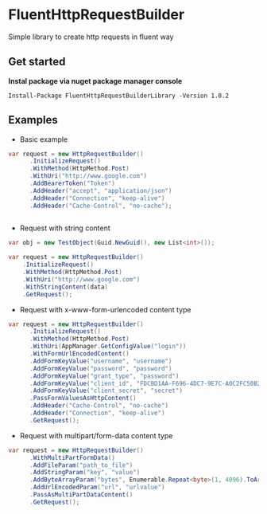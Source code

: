 # FluentHttpRequestBuilder
Simple library to create http requests in fluent way
## Get started

**Instal package via nuget package manager console** 

```
Install-Package FluentHttpRequestBuilderLibrary -Version 1.0.2
```

## Examples
  - Basic example   
```csharp
var request = new HttpRequestBuilder()
      .InitializeRequest()
      .WithMethod(HttpMethod.Post)
      .WithUri("http://www.google.com")
      .AddBearerToken("Token")
      .AddHeader("accept", "application/json")
      .AddHeader("Connection", "keep-alive")
      .AddHeader("Cache-Control", "no-cache");
      
   ```
  - Request with string content
  ```csharp
  var obj = new TestObject(Guid.NewGuid(), new List<int>());

var request = new HttpRequestBuilder()
      .InitializeRequest()
      .WithMethod(HttpMethod.Post)
      .WithUri("http://www.google.com")
      .WithStringContent(data)
      .GetRequest();
  ```


  - Request with x-www-form-urlencoded content type

```csharp
var request = new HttpRequestBuilder()
      .InitializeRequest()
      .WithMethod(HttpMethod.Post)
      .WithUri(AppManager.GetConfigValue("login"))
      .WithFormUrlEncodedContent()
      .AddFormKeyValue("username", "username")
      .AddFormKeyValue("password", "password")
      .AddFormKeyValue("grant_type", "password")
      .AddFormKeyValue("client_id", "FDCBD1AA-F696-4DC7-9E7C-A0C2FC50B2DB")
      .AddFormKeyValue("client_secret", "secret")
      .PassFormValuesAsHttpContent()
      .AddHeader("Cache-Control", "no-cache")
      .AddHeader("Connection", "keep-alive")
      .GetRequest();

   ```
  - Request with multipart/form-data content type 
```csharp
var request = new HttpRequestBuilder()
      .WithMultiPartFormData()
      .AddFileParam("path_to_file")
      .AddStringParam("key", "value")
      .AddByteArrayParam("bytes", Enumerable.Repeat<byte>(1, 4096).ToArray())
      .AddUrlEncodedParam("url", "urlvalue")
      .PassAsMultiPartDataContent()
      .GetRequest();
```
